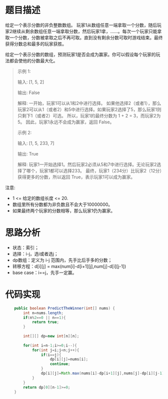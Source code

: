 # 题目描述
给定一个表示分数的非负整数数组。 玩家1从数组任意一端拿取一个分数，随后玩家2继续从剩余数组任意一端拿取分数，然后玩家1拿，……。每次一个玩家只能拿取一个分数，分数被拿取之后不再可取。直到没有剩余分数可取时游戏结束。最终获得分数总和最多的玩家获胜。

给定一个表示分数的数组，预测玩家1是否会成为赢家。你可以假设每个玩家的玩法都会使他的分数最大化。

> 示例 1:
> 
> 输入: [1, 5, 2]
> 
> 输出: False
> 
> 解释: 一开始，玩家1可以从1和2中进行选择。
> 如果他选择2（或者1），那么玩家2可以从1（或者2）和5中进行选择。如果玩家2选择了5，那么玩家1则只剩下1（或者2）可选。
> 所以，玩家1的最终分数为 1 + 2 = 3，而玩家2为 5。
> 因此，玩家1永远不会成为赢家，返回 False。
> 
> 示例 2:
> 
> 输入: [1, 5, 233, 7]
> 
> 输出: True
> 
> 解释: 玩家1一开始选择1。然后玩家2必须从5和7中进行选择。无论玩家2选择了哪个，玩家1都可以选择233。
> 最终，玩家1（234分）比玩家2（12分）获得更多的分数，所以返回 True，表示玩家1可以成为赢家。

注意:

- 1 <= 给定的数组长度 <= 20.
- 数组里所有分数都为非负数且不会大于10000000。
- 如果最终两个玩家的分数相等，那么玩家1仍为赢家。

# 思路分析
- 状态：索引；
- 选择：i-j，选i或者选j；
- dp数组：定义为 i-j 范围内，先手比后手多的分数；
- 转移方程：d[i][j] = max(num[i]-d[i+1][j],num[j]-d[i][j-1])
- base case：i==j，先手一定赢。

# 代码实现

```java
    public boolean PredictTheWinner(int[] nums) {
        int n=nums.length;
        if(n%2==0 || n==1){
            return true;
        }
        
        int[][] dp=new int[n][n];
        
        for(int i=n-1;i>=0;i--){
            for(int j=i;j<n;j++){
                if(i==j){
                    dp[i][j]=nums[i];
                    continue;
                }
                dp[i][j]=Math.max(nums[i]-dp[i+1][j],nums[j]-dp[i][j-1]);
            }
        }
        return dp[0][n-1]>=0;
    }
```